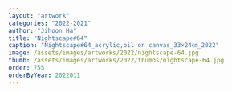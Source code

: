 ```yaml
---
layout: "artwork"
categories: "2022-2021"
author: "Jihoon Ha"
title: "Nightscape#64"
caption: "Nightscape#64_acrylic,oil on canvas_33×24㎝_2022"
image: /assets/images/artworks/2022/nightscape-64.jpg
thumb: /assets/images/artworks/2022/thumbs/nightscape-64.jpg
order: 755
orderByYear: 2022011
---
```

